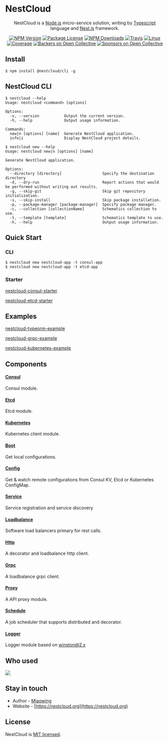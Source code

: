 
[travis-image]: https://api.travis-ci.org/nest-cloud/nestcloud.svg?branch=master
[travis-url]: https://travis-ci.org/nest-cloud/nestcloud
[linux-image]: https://img.shields.io/travis/nest-cloud/nestcloud/master.svg?label=linux
[linux-url]: https://travis-ci.org/nest-cloud/nestcloud

# NestCloud

<p align="center">
    NestCloud is a <a href="http://nodejs.org" target="blank">Node.js</a> micro-service solution, writing by <a href="https://www.typescriptlang.org" target="blank">Typescript</a> language and <a href="http://nestjs.com/" target="blank">Nest.js</a> framework.</p>
<p align="center">

<p align="center">
    <a href="https://www.npmjs.com/~nestcloud" target="_blank"><img src="https://img.shields.io/npm/v/@nestcloud/core.svg" alt="NPM Version"/></a>
    <a href="https://www.npmjs.com/~nestcloud" target="_blank"><img src="https://img.shields.io/npm/l/@nestcloud/core.svg" alt="Package License"/></a>
    <a href="https://www.npmjs.com/~nestcloud" target="_blank"><img src="https://img.shields.io/npm/dm/@nestcloud/core.svg" alt="NPM Downloads"/></a>
    <a href="https://travis-ci.org/nest-cloud/nestcloud" target="_blank"><img src="https://travis-ci.org/nest-cloud/nestcloud.svg?branch=master" alt="Travis"/></a>
    <a href="https://travis-ci.org/nest-cloud/nestcloud" target="_blank"><img src="https://img.shields.io/travis/nest-cloud/nestcloud/master.svg?label=linux" alt="Linux"/></a>
    <a href="https://coveralls.io/github/nest-cloud/nestcloud?branch=master" target="_blank"><img src="https://coveralls.io/repos/github/nest-cloud/nestcloud/badge.svg?branch=master" alt="Coverage"/></a>
    <a href="https://opencollective.com/nest-cloud#backer"><img src="https://opencollective.com/nest-cloud/backers/badge.svg" alt="Backers on Open Collective" /></a>
    <a href="https://opencollective.com/nest-cloud#sponsor"><img src="https://opencollective.com/nest-cloud/sponsors/badge.svg" alt="Sponsors on Open Collective" /></a>
</p>
  <!--[![Backers on Open Collective](https://opencollective.com/nest/backers/badge.svg)](https://opencollective.com/nest#backer)
  [![Sponsors on Open Collective](https://opencollective.com/nest/sponsors/badge.svg)](https://opencollective.com/nest#sponsor)-->

## Install

```shell script
$ npm install @nestcloud/cli -g
```

## NestCloud CLI

```shell script
$ nestcloud --help
Usage: nestcloud <command> [options]

Options:
  -v, --version           Output the current version.
  -h, --help              Output usage information.

Commands:
  new|n [options] [name]  Generate NestCloud application.
  info|i                  Display NestCloud project details.
```

```shell script
$ nestcloud new --help
Usage: nestcloud new|n [options] [name]

Generate NestCloud application.

Options:
  --directory [directory]                  Specify the destination directory
  -d, --dry-run                            Report actions that would be performed without writing out results.
  -g, --skip-git                           Skip git repository initialization.
  -s, --skip-install                       Skip package installation.
  -p, --package-manager [package-manager]  Specify package manager.
  -c, --collection [collectionName]        Schematics collection to use.
  -t, --template [template]                Schematics template to use.
  -h, --help                               Output usage information.
```

## Quick Start

### CLI

```shell script
$ nestcloud new nestcloud-app -t consul-app
$ nestcloud new nestcloud-app -t etcd-app
```

### Starter

[nestcloud-consul-starter](https://github.com/nest-cloud/nestcloud-consul-starter) 

[nestcloud-etcd-starter](https://github.com/nest-cloud/nestcloud-etcd-starter) 

## Examples

[nestcloud-typeorm-example](https://github.com/nest-cloud/nestcloud-typeorm-example)

[nestcloud-grpc-example](https://github.com/nest-cloud/nestcloud-grpc-example)

[nestcloud-kubernetes-example](https://github.com/nest-cloud/nestcloud-kubernetes-example)


## Components

#### [Consul](packages/consul)

Consul module.

#### [Etcd](packages/etcd)

Etcd module.

#### [Kubernetes](packages/kubernetes)

Kubernetes client module.

#### [Boot](packages/boot)

Get local configurations.

#### [Config](packages/config)

Get & watch remote configurations from Consul KV, Etcd or Kubernetes ConfigMap.

#### [Service](packages/service)

Service registration and service discovery

#### [Loadbalance](packages/loadbalance)

Software load balancers primary for rest calls.

#### [Http](packages/http)

A decorator and loadbalance http client.

#### [Grpc](packages/grpc)

A loadbalance grpc client.

#### [Proxy](packages/proxy)

A API proxy module.

#### [Schedule](packages/schedule)

A job scheduler that supports distributed and decorator.

#### [Logger](packages/logger)

Logger module based on winston@2.x

## Who used

<a href="https://www.yanrongyun.com" target="_blank">
    <img src="https://nestcloud.org/_media/who-used/yanrong.svg"/>
</a>

## Stay in touch

- Author - [Miaowing](https://zf.ink)
- Website - [https://nestcloud.org](https://nestcloud.org)

## License

  NestCloud is [MIT licensed](LICENSE).
